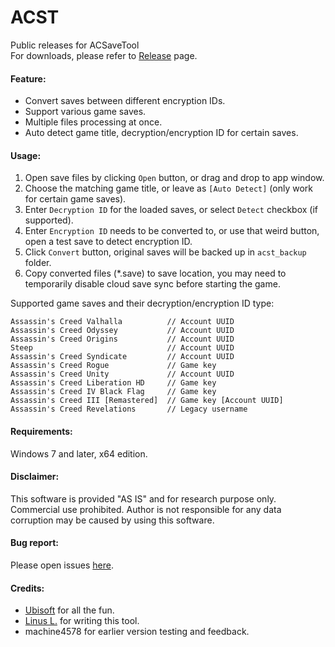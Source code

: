 ACST
====
Public releases for ACSaveTool  
For downloads, please refer to [Release](https://github.com/linzhouyu/ACST/releases) page.

#### Feature:
- Convert saves between different encryption IDs.
- Support various game saves.
- Multiple files processing at once.
- Auto detect game title, decryption/encryption ID for certain saves.

#### Usage:
1. Open save files by clicking `Open` button, or drag and drop to app window.
2. Choose the matching game title, or leave as `[Auto Detect]` (only work for certain game saves).
3. Enter `Decryption ID` for the loaded saves, or select `Detect` checkbox (if supported).
4. Enter `Encryption ID` needs to be converted to, or use that weird button, open a test save to detect encryption ID.
5. Click `Convert` button, original saves will be backed up in `acst_backup` folder.
6. Copy converted files (*.save) to save location, you may need to temporarily disable cloud save sync before starting the game.

Supported game saves and their decryption/encryption ID type:
```
Assassin's Creed Valhalla          // Account UUID
Assassin's Creed Odyssey           // Account UUID
Assassin's Creed Origins           // Account UUID
Steep                              // Account UUID
Assassin's Creed Syndicate         // Account UUID
Assassin's Creed Rogue             // Game key
Assassin's Creed Unity             // Account UUID
Assassin's Creed Liberation HD     // Game key
Assassin's Creed IV Black Flag     // Game key
Assassin's Creed III [Remastered]  // Game key [Account UUID]
Assassin's Creed Revelations       // Legacy username
```

#### Requirements:
Windows 7 and later, x64 edition.

#### Disclaimer:
This software is provided "AS IS" and for research purpose only. Commercial use prohibited.
Author is not responsible for any data corruption may be caused by using this software.

#### Bug report:
Please open issues [here](https://github.com/linzhouyu/ACST/issues).

#### Credits:
- [Ubisoft](https://www.ubisoft.com/) for all the fun.
- [Linus L.](https://github.com/linzhouyu) for writing this tool.
- machine4578 for earlier version testing and feedback.
